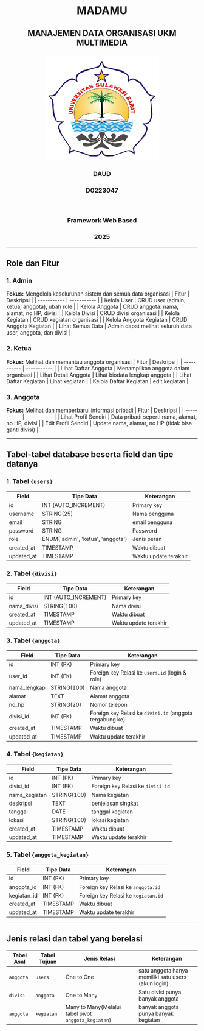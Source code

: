 # <p align="center" style="margin-bottom: 0px;">MADAMU</p>
## <p align="center" style="margin-top: 0;">MANAJEMEN DATA ORGANISASI UKM MULTIMEDIA</p>

<p align="center">
  <img src="LOGO-UNSULBAR.png" width="300" alt="Deskripsi gambar" />
</p>

### <p align="center">DAUD</p>
### <p align="center">D0223047</p></br>
### <p align="center">Framework Web Based</p>
### <p align="center">2025</p>

---
## Role dan Fitur
### 1. Admin
**Fokus:** Mengelola keseluruhan sistem dan semua data organisasi
| Fitur | Deskripsi |
| ----------- | ----------- |
| Kelola User | CRUD user (admin, ketua, anggota), ubah role |
| Kelola Anggota | CRUD anggota: nama, alamat, no HP, divisi |
| Kelola Divisi | CRUD divisi organisasi |
| Kelola Kegiatan | CRUD kegiatan organisasi |
| Kelola Anggota Kegiatan | CRUD Anggota Kegiatan |
| Lihat Semua Data | Admin dapat melihat seluruh data user, anggota, dan divisi |

### 2. Ketua
**Fokus:** Melihat dan memantau anggota organisasi
| Fitur | Deskripsi |
| ----------- | ----------- |
| Lihat Daftar Anggota | Menampilkan anggota dalam organisasi |
| Lihat Detail Anggota | Lihat biodata lengkap anggota |
| Lihat Daftar Kegiatan | Lihat kegiatan |
| Kelola Daftar Kegiatan | edit kegiatan |

### 3. Anggota
**Fokus:** Melihat dan memperbarui informasi pribadi
| Fitur | Deskripsi |
| ----------- | ----------- |
| Lihat Profil Sendiri | Data pribadi seperti nama, alamat, no HP, divisi |
| Edit Profil Sendiri | Update nama, alamat, no HP (tidak bisa ganti divisi) |

---
## Tabel-tabel database beserta field dan tipe datanya

### 1. Tabel ```{users}```
| Field | Tipe Data | Keterangan |
| ----------- | ------------- | ---------- |
| id | INT (AUTO\_INCREMENT) | Primary key |
| username | STRING(25) | Nama pengguna |
| email | STRING | email pengguna |
| password | STRING | Password |
| role | ENUM('admin', 'ketua', 'anggota') | Jenis peran |
| created\_at | TIMESTAMP | Waktu dibuat |
| updated\_at | TIMESTAMP | Waktu update terakhir |


### 2. Tabel ```{divisi}```
| Field | Tipe Data | Keterangan |
| ----------- | ----------- | ----------- |
| id | INT (AUTO\_INCREMENT) | Primary key |
| nama\_divisi | STRING(100) | Nama divisi |
| created\_at | TIMESTAMP |  Waktu dibuat |
| updated\_at | TIMESTAMP | Waktu update terakhir |


### 3. Tabel ```{anggota}```
| Field | Tipe Data | Keterangan |
| ----------- | ----------- | ----------- |
| id | INT (PK) | Primary key |
| user\_id | INT (FK) | Foreign key Relasi ke `users.id` (login & role) |
| nama\_lengkap | STRING(100) | Nama anggota |
| alamat | TEXT | Alamat anggota |
| no\_hp | STRING(20)  | Nomor telepon |
| divisi\_id | INT (FK) | Foreign key Relasi ke `divisi.id` (anggota tergabung ke) |
| created\_at | TIMESTAMP | Waktu dibuat |
| updated\_at | TIMESTAMP | Waktu update terakhir |


### 4. Tabel ```{kegiatan}```
| Field | Tipe Data | Keterangan |
| ----------- | ----------- | ----------- |
| id | INT (PK) | Primary key |
| divisi\_id | INT (FK) | Foreign key Relasi ke `divisi.id` |
| nama\_kegiatan | STRING(100) | Nama kegiatan |
| deskripsi | TEXT | penjelasan singkat |
| tanggal| DATE | tanggal kegiatan |
| lokasi | STRING(100) | lokasi kegiatan |
| created\_at | TIMESTAMP | Waktu dibuat |
| updated\_at | TIMESTAMP | Waktu update terakhir |


### 5. Tabel ```{anggota_kegiatan}```
| Field | Tipe Data | Keterangan |
| ----------- | ----------- | ----------- |
| id | INT (PK) | Primary key |
| anggota\_id | INT (FK) | Foreign key Relasi ke `anggota.id` |
| kegiatan\_id | INT (FK) | Foreign key Relasi ke `kegiatan.id` |
| created\_at | TIMESTAMP | Waktu dibuat |
| updated\_at | TIMESTAMP | Waktu update terakhir |

---
## Jenis relasi dan tabel yang berelasi
| Tabel Asal | Tabel Tujuan | Jenis Relasi | Keterangan |
| ----------- | ----------- | ----------- | ----------- |
| `anggota`  | `users` | One to One | satu anggota hanya memiliki satu users (akun login)
| `divisi` | `anggota` | One to Many | Satu divisi punya banyak anggota 
| `anggota` | `kegiatan` | Many to Many(Melalui tabel pivot `anggota_kegiatan`) | banyak anggota punya banyak kegiatan 

